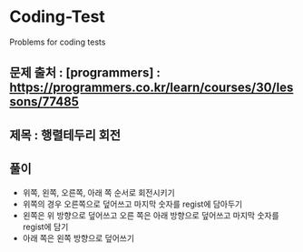 # Coding-Test
Problems for coding tests

## 문제 출처 : [programmers] : https://programmers.co.kr/learn/courses/30/lessons/77485
             
## 제목 :  행렬테두리 회전

## 풀이
  + 위쪽, 왼쪽, 오른쪽, 아래 쪽 순서로 회전시키기
  + 위쪽의 경우 오른쪽으로 덮어쓰고 마지막 숫자를 regist에 담아두기
  + 왼쪽은 위 방향으로 덮어쓰고 오른 쪽은 아래 방향으로 덮어쓰고 마지막 숫자를 regist에 담기
  + 아래 쪽은 왼쪽 방향으로 덮어쓰기
